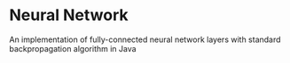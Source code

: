 # Neural Network
An implementation of fully-connected neural network layers with standard backpropagation algorithm in Java
